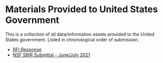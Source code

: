 # Materials Provided to United States Government

This is a collection of all data/information assets provided to the United States government. Listed in chronological order of submission.

* [RFI Response](./USGAssets/RFIResponse-W56KGY-18-R-AISR.pdf)
* [NSF SBIR Submittal - June/July 2021 ](./USGAssets/JuneJulySBIRSTIRSubmittedProjectPitch.pdf)
